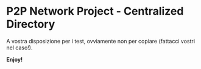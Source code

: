 # P2P Network Project - Centralized Directory

A vostra disposizione per i test, ovviamente non per copiare (fattacci vostri nel caso!).

**Enjoy!**
